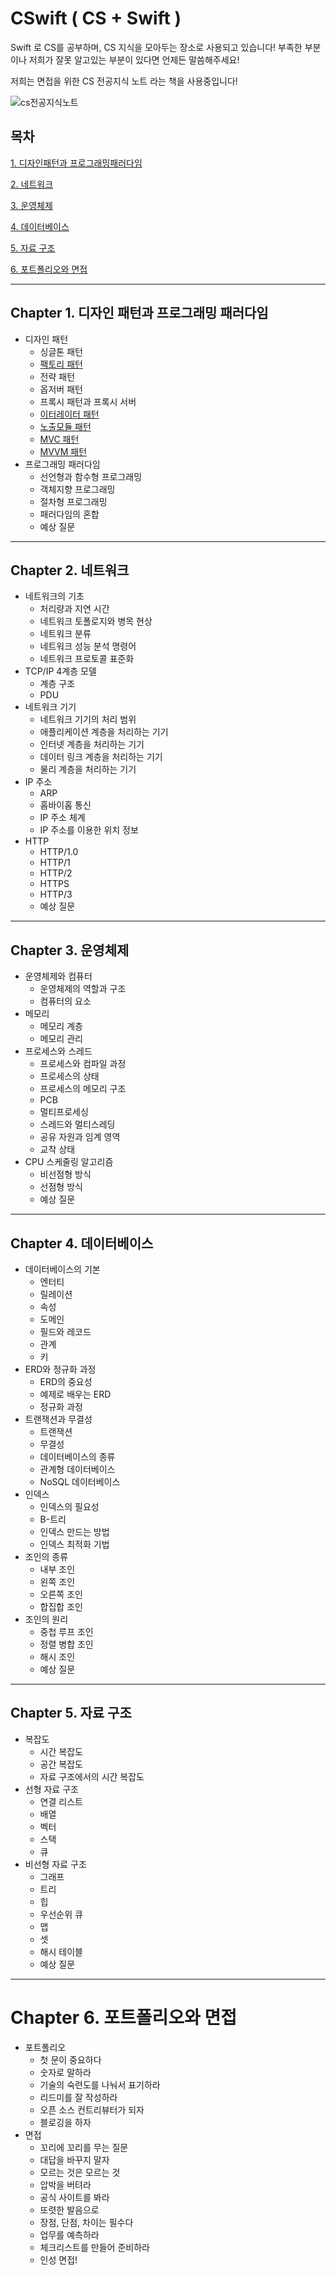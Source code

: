 # CSwift ( CS + Swift )
Swift 로 CS를 공부하며, CS 지식을 모아두는 장소로 사용되고 있습니다!
부족한 부분이나 저희가 잘못 알고있는 부분이 있다면 언제든 말씀해주세요!


저희는 면접을 위한 CS 전공지식 노트 라는 책을 사용중입니다!

![cs전공지식노트](https://user-images.githubusercontent.com/109560875/199908684-37899ab7-309b-4ee8-a637-0cbbb6e76424.png)

## 목차
[1. 디자인패턴과 프로그래밍패러다임](#chapter-1-디자인-패턴과-프로그래밍-패러다임)

[2. 네트워크](#chapter-2-네트워크)

[3. 운영체제](#chapter-3-운영체제)

[4. 데이터베이스](#chapter-4-데이터베이스)

[5. 자료 구조](#chapter-5-자료-구조)

[6. 포트폴리오와 면접](#chapter-6-포트폴리오와-면접)

***
## Chapter 1. 디자인 패턴과 프로그래밍 패러다임

  - 디자인 패턴
    + 싱글톤 패턴
    + [팩토리 패턴](https://github.com/Swift-Coding-Club/CSwift/blob/main/1.%20%EB%94%94%EC%9E%90%EC%9D%B8%20%ED%8C%A8%ED%84%B4%EA%B3%BC%20%ED%94%84%EB%A1%9C%EA%B7%B8%EB%9E%98%EB%B0%8D%20%ED%8C%A8%EB%9F%AC%EB%8B%A4%EC%9E%84/%ED%8C%A9%ED%86%A0%EB%A6%AC%ED%8C%A8%ED%84%B4.md)
    + 전략 패턴
    + 옵저버 패턴
    + 프록시 패턴과 프록시 서버
    + [이터레이터 패턴](https://github.com/Swift-Coding-Club/CSwift/blob/5969d84c95c539ffe4f10bb0f54c6345696a121c/1.%20%EB%94%94%EC%9E%90%EC%9D%B8%20%ED%8C%A8%ED%84%B4%EA%B3%BC%20%ED%94%84%EB%A1%9C%EA%B7%B8%EB%9E%98%EB%B0%8D%20%ED%8C%A8%EB%9F%AC%EB%8B%A4%EC%9E%84/%EC%9D%B4%ED%84%B0%EB%A0%88%EC%9D%B4%ED%84%B0%20%ED%8C%A8%ED%84%B4.md)
    + [노출모듈 패턴](https://github.com/Swift-Coding-Club/CSwift/blob/5969d84c95c539ffe4f10bb0f54c6345696a121c/1.%20%EB%94%94%EC%9E%90%EC%9D%B8%20%ED%8C%A8%ED%84%B4%EA%B3%BC%20%ED%94%84%EB%A1%9C%EA%B7%B8%EB%9E%98%EB%B0%8D%20%ED%8C%A8%EB%9F%AC%EB%8B%A4%EC%9E%84/%EB%85%B8%EC%B6%9C%EB%AA%A8%EB%93%88%20%ED%8C%A8%ED%84%B4.md)
    + [MVC 패턴](https://github.com/Swift-Coding-Club/CSwift/blob/main/1.%20디자인%20패턴과%20프로그래밍%20패러다임/MVC패턴.md)
    + [MVVM 패턴](https://github.com/Swift-Coding-Club/CSwift/blob/main/1.%20디자인%20패턴과%20프로그래밍%20패러다임/MVVM패턴.md)
  - 프로그래밍 패러다임
    + 선언형과 함수형 프로그래밍
    + 객체지향 프로그래밍
    + 절차형 프로그래밍
    + 패러다임의 혼합
    + 예상 질문
***
## Chapter 2. 네트워크
  - 네트워크의 기초
    + 처리량과 지연 시간
    + 네트워크 토폴로지와 병목 현상
    + 네트워크 분류
    + 네트워크 성능 분석 명령어
    + 네트워크 프로토콜 표준화
  - TCP/IP 4계층 모델
    + 계층 구조
    + PDU
  - 네트워크 기기
    + 네트워크 기기의 처리 범위
    + 애플리케이션 계층을 처리하는 기기
    + 인터넷 계층을 처리하는 기기
    + 데이터 링크 계층을 처리하는 기기
    + 물리 계층을 처리하는 기기
  - IP 주소
    + ARP
    + 홉바이홉 통신
    + IP 주소 체계
    + IP 주소를 이용한 위치 정보
  - HTTP
    + HTTP/1.0
    + HTTP/1
    + HTTP/2
    + HTTPS
    + HTTP/3
    + 예상 질문
***
## Chapter 3. 운영체제
  - 운영체제와 컴퓨터
    + 운영체제의 역할과 구조
    + 컴퓨터의 요소
  - 메모리
    + 메모리 계층
    + 메모리 관리
  - 프로세스와 스레드
    +   프로세스와 컴파일 과정
    +   프로세스의 상태
    +   프로세스의 메모리 구조
    +   PCB
    +   멀티프로세싱
    +   스레드와 멀티스레딩
    +   공유 자원과 임계 영역
    +   교착 상태
  - CPU 스케줄링 알고리즘
    +   비선점형 방식
    +   선점형 방식
    +  예상 질문
***
## Chapter 4. 데이터베이스
  - 데이터베이스의 기본
    + 엔터티
    + 릴레이션
    + 속성
    + 도메인
    + 필드와 레코드
    + 관계
    + 키
  - ERD와 정규화 과정
    + ERD의 중요성
    + 예제로 배우는 ERD
    + 정규화 과정
  - 트랜잭션과 무결성
    + 트랜잭션
    + 무결성
    + 데이터베이스의 종류
    + 관계형 데이터베이스
    + NoSQL 데이터베이스
  - 인덱스
    + 인덱스의 필요성
    + B-트리
    + 인덱스 만드는 방법
    + 인덱스 최적화 기법
  - 조인의 종류
    + 내부 조인
    + 왼쪽 조인
    + 오른쪽 조인
    + 합집합 조인
  - 조인의 원리
    + 중첩 루프 조인
    + 정렬 병합 조인
    + 해시 조인
    + 예상 질문
***
## Chapter 5. 자료 구조
  - 복잡도
    + 시간 복잡도
    + 공간 복잡도
    + 자료 구조에서의 시간 복잡도
  - 선형 자료 구조
    + 연결 리스트
    + 배열
    + 벡터
    + 스택
    + 큐
  - 비선형 자료 구조
    + 그래프
    + 트리
    + 힙
    + 우선순위 큐
    + 맵
    + 셋
    + 해시 테이블
    + 예상 질문
***
# Chapter 6. 포트폴리오와 면접

  - 포트폴리오
    + 첫 문이 중요하다
    + 숫자로 말하라
    + 기술의 숙련도를 나눠서 표기하라
    + 리드미를 잘 작성하라
    + 오픈 소스 컨트리뷰터가 되자
    + 블로깅을 하자
  - 면접
    + 꼬리에 꼬리를 무는 질문
    + 대답을 바꾸지 말자
    + 모르는 것은 모르는 것
    + 압박을 버텨라
    + 공식 사이트를 봐라
    + 또렷한 발음으로
    + 장점, 단점, 차이는 필수다
    + 업무를 예측하라
    + 체크리스트를 만들어 준비하라
    + 인성 면접!
